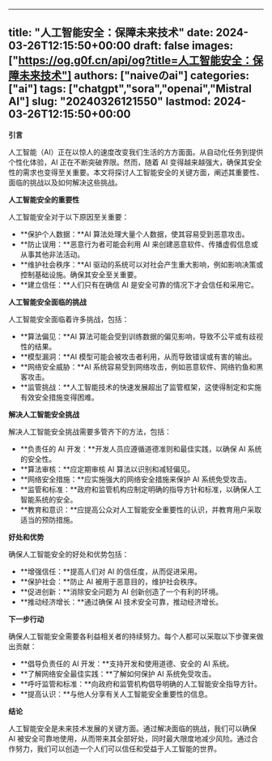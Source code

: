 
---
title: "人工智能安全：保障未来技术"
date: 2024-03-26T12:15:50+00:00
draft: false
images: ["https://og.g0f.cn/api/og?title=人工智能安全：保障未来技术"]
authors: ["naiveのai"]
categories: ["ai"]
tags: ["chatgpt","sora","openai","Mistral AI"]
slug: "20240326121550"
lastmod: 2024-03-26T12:15:50+00:00
---
**引言**

人工智能（AI）正在以惊人的速度改变我们生活的方方面面。从自动化任务到提供个性化体验，AI 正在不断突破界限。然而，随着 AI 变得越来越强大，确保其安全性的需求也变得至关重要。本文将探讨人工智能安全的关键方面，阐述其重要性、面临的挑战以及如何解决这些挑战。

**人工智能安全的重要性**

人工智能安全对于以下原因至关重要：

* **保护个人数据：**AI 算法处理大量个人数据，使其容易受到恶意攻击。
* **防止误用：**恶意行为者可能会利用 AI 来创建恶意软件、传播虚假信息或从事其他非法活动。
* **维护社会秩序：**AI 驱动的系统可以对社会产生重大影响，例如影响决策或控制基础设施。确保其安全至关重要。
* **建立信任：**人们只有在确信 AI 是安全可靠的情况下才会信任和采用它。

**人工智能安全面临的挑战**

人工智能安全面临着许多挑战，包括：

* **算法偏见：**AI 算法可能会受到训练数据的偏见影响，导致不公平或有歧视性的结果。
* **模型漏洞：**AI 模型可能会被攻击者利用，从而导致错误或有害的输出。
* **网络安全威胁：**AI 系统容易受到网络攻击，例如恶意软件、网络钓鱼和黑客攻击。
* **监管挑战：**人工智能技术的快速发展超出了监管框架，这使得制定和实施有效安全措施变得困难。

**解决人工智能安全挑战**

解决人工智能安全挑战需要多管齐下的方法，包括：

* **负责任的 AI 开发：**开发人员应遵循道德准则和最佳实践，以确保 AI 系统的安全性。
* **算法审核：**应定期审核 AI 算法以识别和减轻偏见。
* **网络安全措施：**应实施强大的网络安全措施来保护 AI 系统免受攻击。
* **监管和标准：**政府和监管机构应制定明确的指导方针和标准，以确保人工智能系统的安全。
* **教育和意识：**应提高公众对人工智能安全重要性的认识，并教育用户采取适当的预防措施。

**好处和优势**

确保人工智能安全的好处和优势包括：

* **增强信任：**提高人们对 AI 的信任度，从而促进采用。
* **保护社会：**防止 AI 被用于恶意目的，维护社会秩序。
* **促进创新：**消除安全问题为 AI 创新创造了一个有利的环境。
* **推动经济增长：**通过确保 AI 技术安全可靠，推动经济增长。

**下一步行动**

确保人工智能安全需要各利益相关者的持续努力。每个人都可以采取以下步骤来做出贡献：

* **倡导负责任的 AI 开发：**支持开发和使用道德、安全的 AI 系统。
* **了解网络安全最佳实践：**了解如何保护 AI 系统免受攻击。
* **呼吁监管和标准：**向政府和监管机构倡导明确的人工智能安全指导方针。
* **提高认识：**与他人分享有关人工智能安全重要性的信息。

**结论**

人工智能安全是未来技术发展的关键方面。通过解决面临的挑战，我们可以确保 AI 被安全可靠地使用，从而带来其全部好处，同时最大限度地减少风险。通过合作努力，我们可以创造一个人们可以信任和受益于人工智能的世界。